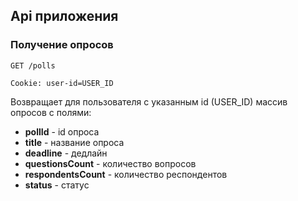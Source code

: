 ## Api приложения

### Получение опросов

`GET /polls`

`Cookie: user-id=USER_ID`

Возвращает для пользователя с указанным id (USER_ID) массив опросов с полями:

* **pollId** - id опроса
* **title** - название опроса
* **deadline** - дедлайн
* **questionsCount** - количество вопросов
* **respondentsCount** - количество респондентов
* **status** - статус

